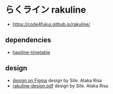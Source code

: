 # らくライン rakuline

- https://code4fukui.github.io/rakuline/

## dependencies

- [hapiline-timetable](https://github.com/code4fukui/hapiline-timetable)

## design

- [design on Figma](https://www.figma.com/design/XPjnBeyDhm3H4OMmO2q9JD/%E4%BA%A4%E9%80%9A%E6%A1%88%E5%86%85?node-id=0-1) design by Site. Ataka Risa
- [rakuline-design.pdf](rakuline-design.pdf) design by Site. Ataka Risa
